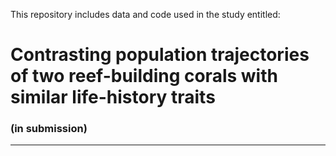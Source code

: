 This repository includes data and code used in the study entitled:

# Contrasting population trajectories of two reef-building corals with similar life-history traits

### (in submission)
---
